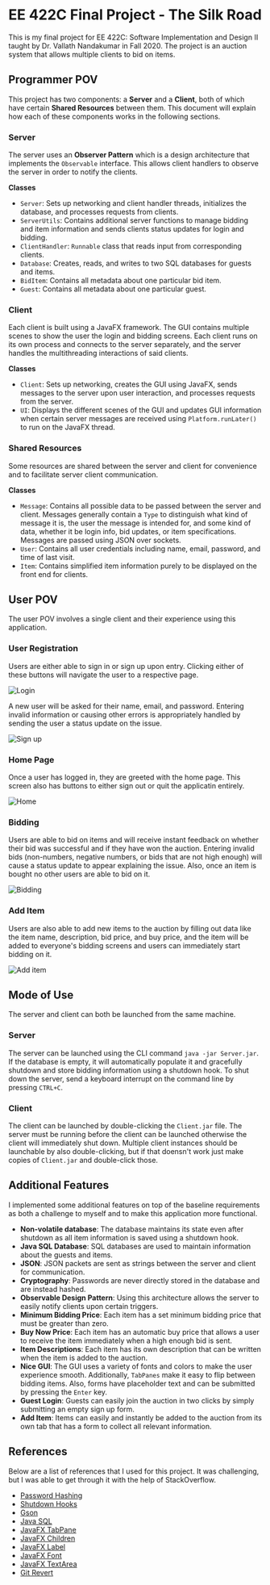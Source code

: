# EE 422C Final Project - The Silk Road
This is my final project for EE 422C: Software Implementation and Design II taught by Dr. Vallath Nandakumar in Fall 2020. The project is an auction system that allows multiple clients to bid on items.

## Programmer POV
This project has two components: a **Server** and a **Client**, both of which have certain **Shared Resources** between them. This document will explain how each of these components works in the following sections.

### Server
The server uses an **Observer Pattern** which is a design architecture that implements the `Observable` interface. This allows client handlers to observe the server in order to notify the clients.

**Classes**
- `Server`: Sets up networking and client handler threads, initializes the database, and processes requests from clients.
- `ServerUtils`: Contains additional server functions to manage bidding and item information and sends clients status updates for login and bidding.
- `ClientHandler`: `Runnable` class that reads input from corresponding clients.
- `Database`: Creates, reads, and writes to two SQL databases for guests and items.
- `BidItem`: Contains all metadata about one particular bid item.
- `Guest`: Contains all metadata about one particular guest.

### Client
Each client is built using a JavaFX framework. The GUI contains multiple scenes to show the user the login and bidding screens. Each client runs on its own process and connects to the server separately, and the server handles the multithreading interactions of said clients.

**Classes**
- `Client`: Sets up networking, creates the GUI using JavaFX, sends messages to the server upon user interaction, and processes requests from the server.
- `UI`: Displays the different scenes of the GUI and updates GUI information when certain server messages are received using `Platform.runLater()` to run on the JavaFX thread.

### Shared Resources
Some resources are shared between the server and client for convenience and to facilitate server client communication.

**Classes**
- `Message`: Contains all possible data to be passed between the server and client. Messages generally contain a `Type` to distinguish what kind of message it is, the user the message is intended for, and some kind of data, whether it be login info, bid updates, or item specifications. Messages are passed using JSON over sockets.
- `User`: Contains all user credentials including name, email, password, and time of last visit.
- `Item`: Contains simplified item information purely to be displayed on the front end for clients.

## User POV
The user POV involves a single client and their experience using this application.

### User Registration
Users are either able to sign in or sign up upon entry. Clicking either of these buttons will navigate the user to a respective page.

![Login](assets/login.png)

A new user will be asked for their name, email, and password. Entering invalid information or causing other errors is appropriately handled by sending the user a status update on the issue.

![Sign up](assets/sign-up.png)

### Home Page
Once a user has logged in, they are greeted with the home page. This screen also has buttons to either sign out or quit the applicatin entirely.

![Home](assets/home.png)

### Bidding
Users are able to bid on items and will receive instant feedback on whether their bid was successful and if they have won the auction. Entering invalid bids (non-numbers, negative numbers, or bids that are not high enough) will cause a status update to appear explaining the issue. Also, once an item is bought no other users are able to bid on it.

![Bidding](assets/bidding.png)

### Add Item
Users are also able to add new items to the auction by filling out data like the item name, description, bid price, and buy price, and the item will be added to everyone's bidding screens and users can immediately start bidding on it.

![Add item](assets/add-item.png)

## Mode of Use
The server and client can both be launched from the same machine.

### Server
The server can be launched using the CLI command `java -jar Server.jar`. If the database is empty, it will automatically populate it and gracefully shutdown and store bidding information using a shutdown hook. To shut down the server, send a keyboard interrupt on the command line by pressing `CTRL+C`.

### Client
The client can be launched by double-clicking the `Client.jar` file. The server must be running before the client can be launched otherwise the client will immediately shut down. Multiple client instances should be launchable by also double-clicking, but if that doensn't work just make copies of `Client.jar` and double-click those.

## Additional Features
I implemented some additional features on top of the baseline requirements as both a challenge to myself and to make this application more functional.
- **Non-volatile database**: The database maintains its state even after shutdown as all item information is saved using a shutdown hook.
- **Java SQL Database**: SQL databases are used to maintain information about the guests and items.
- **JSON**: JSON packets are sent as strings between the server and client for communication.
- **Cryptography**: Passwords are never directly stored in the database and are instead hashed.
- **Observable Design Pattern**: Using this architecture allows the server to easily notify clients upon certain triggers.
- **Minimum Bidding Price**: Each item has a set minimum bidding price that must be greater than zero.
- **Buy Now Price**: Each item has an automatic buy price that allows a user to receive the item immediately when a high enough bid is sent.
- **Item Descriptions**: Each item has its own description that can be written when the item is added to the auction.
- **Nice GUI**: The GUI uses a variety of fonts and colors to make the user experience smooth. Additionally, `TabPanes` make it easy to flip between bidding items. Also, forms have placeholder text and can be submitted by pressing the `Enter` key.
- **Guest Login**: Guests can easily join the auction in two clicks by simply submitting an empty sign up form.
- **Add Item**: Items can easily and instantly be added to the auction from its own tab that has a form to collect all relevant information.

## References
Below are a list of references that I used for this project. It was challenging, but I was able to get through it with the help of StackOverflow.
- [Password Hashing](https://www.thesslstore.com/blog/difference-encryption-hashing-salting/)
- [Shutdown Hooks](https://www.geeksforgeeks.org/jvm-shutdown-hook-java/)
- [Gson](https://github.com/google/gson)
- [Java SQL](https://docs.oracle.com/javase/8/docs/api/java/sql/package-summary.html)
- [JavaFX TabPane](https://docs.oracle.com/javase/8/javafx/api/javafx/scene/control/TabPane.html)
- [JavaFX Children](https://stackoverflow.com/questions/27154996/replace-a-node-at-row-col-in-a-javafx-gridpane)
- [JavaFX Label](https://docs.oracle.com/javafx/2/ui_controls/label.htm)
- [JavaFX Font](https://docs.oracle.com/javafx/2/ui_controls/label.htm)
- [JavaFX TextArea](https://stackoverflow.com/questions/37458555/how-to-set-height-and-width-of-javafx-textarea)
- [Git Revert](https://stackoverflow.com/questions/5772192/how-can-i-reconcile-detached-head-with-master-origin)